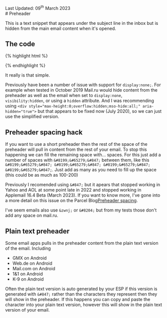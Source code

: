 <div class="updated">Last Updated: <time datetime="2023-03-09">09<sup>th</sup> March 2023</time></div>
# Preheader

This is a text snippet that appears under the subject line in the inbox but is hidden from the main email content when it's opened.

## The code
{% highlight html %}
<div style="display:none">
  Preheader text...
</div>
{% endhighlight %}

It really is that simple.

Previously have been a number of issue with support for `display:none;`. For example when tested in October 2019 Mail.ru would hide content from the preheader as well as the email when set to `display:none`, `visibility:hidden`, or using a `hidden` attribute.  And I was recommending using `<div style="max-height:0;overflow:hidden;mso-hide:all;" aria-hidden="true">` but that appears to be fixed now (July 2020), so we can just use the simplified version.

## Preheader spacing hack
If you want to use a short preheader then the rest of the space of the preheader will pull in content from the rest of your email.  To stop this happening we can fill the remaining space with... spaces.  For this just add a number of spaces with `&#8199;&#65279;&#847;` between them, like this `&#8199;&#65279;&#847; &#8199;&#65279;&#847; &#8199;&#65279;&#847; &#8199;&#65279;&#847;`.  Just add as many as you need to fill up the space (this could be as much as 100-200)  

Previously I recomended using `&#847;` but it apears that stopped working in Yahoo and AOL at some point late in 2022 and stopped working in Applemail 16.4 Beta (March 2023). If you want to know more, I've gone into a more detail on this issue on the Parcel Blog[Preheader spacing](https://parcel.io/blog/preheader-spacing).

I've seem emails also use `&zwnj;` or `&#8204;` but from my tests those don't add any space on mail.ru.

## Plain text preheader
Some email apps pulls in the preheader content from the plain text version of the email. Including
* GMX on Android
* Web.de on Android
* Mail.com on Android
* 1&1  on Android
* K-9 on Android

Often the plain text version is auto generated by your ESP if this version is generated with `&#847;` rather than the characters they represent then they will show in the preheader.  If this happens you can copy and paste the character into your plain text version, however this will show in the plain text version of your email. 
